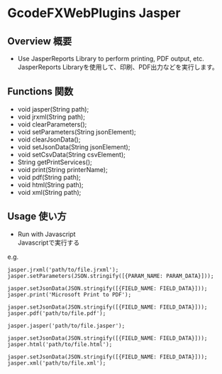 # GcodeFXWebPlugins Jasper
## Overview 概要
 * Use JasperReports Library to perform printing, PDF output, etc.  
 JasperReports Libraryを使用して、印刷、PDF出力などを実行します。
## Functions 関数
 * void jasper(String path);
 * void jrxml(String path);
 * void clearParameters();
 * void setParameters(String jsonElement);
 * void clearJsonData();
 * void setJsonData(String jsonElement);
 * void setCsvData(String csvElement);
 * String getPrintServices();
 * void print(String printerName);
 * void pdf(String path);
 * void html(String path);
 * void xml(String path);
## Usage 使い方
 * Run with Javascript  
 Javascriptで実行する  

e.g.  
```
jasper.jrxml('path/to/file.jrxml');
jasper.setParameters(JSON.stringify([{PARAM_NAME: PARAM_DATA}]));

jasper.setJsonData(JSON.stringify([{FIELD_NAME: FIELD_DATA}]));
jasper.print('Microsoft Print to PDF');

jasper.setJsonData(JSON.stringify([{FIELD_NAME: FIELD_DATA}]));
jasper.pdf('path/to/file.pdf');

jasper.jasper('path/to/file.jasper');

jasper.setJsonData(JSON.stringify([{FIELD_NAME: FIELD_DATA}]));
jasper.html('path/to/file.html');

jasper.setJsonData(JSON.stringify([{FIELD_NAME: FIELD_DATA}]));
jasper.xml('path/to/file.xml');
```
